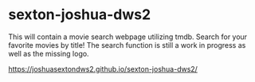 # sexton-joshua-dws2
This will contain a movie search webpage utilizing tmdb. Search for your favorite movies by title!
The search function is still a work in progress as well as the missing logo.

https://joshuasextondws2.github.io/sexton-joshua-dws2/
